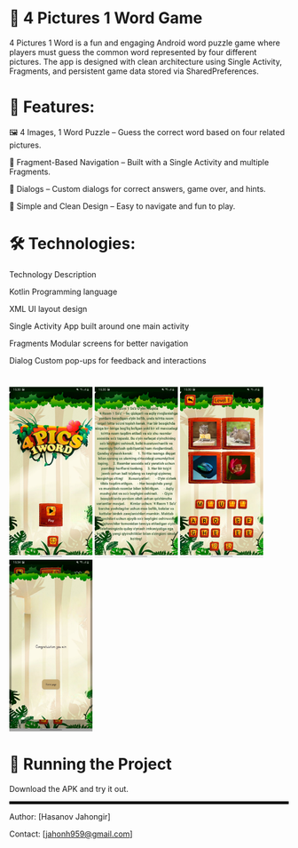 # 🧩 4 Pictures 1 Word Game
4 Pictures 1 Word is a fun and engaging Android word puzzle game where players must guess the common word represented by four different pictures. The app is designed with clean architecture using Single Activity, Fragments, and persistent game data stored via SharedPreferences.

# 📌 Features:
🖼 4 Images, 1 Word Puzzle – Guess the correct word based on four related pictures.

📱 Fragment-Based Navigation – Built with a Single Activity and multiple Fragments.

💬 Dialogs – Custom dialogs for correct answers, game over, and hints.

🌙 Simple and Clean Design – Easy to navigate and fun to play.

# 🛠  Technologies:

Technology	Description

Kotlin	Programming language

XML	UI layout design

Single Activity	App built around one main activity

Fragments	Modular screens for better navigation

Dialog	Custom pop-ups for feedback and interactions

#
<p float="left">
  <img src="images/photo_2025-04-21_13-44-56.jpg" width="150"/>
  <img src="images/photo_2025-04-21_13-44-58.jpg" width="150"/>
  <img src="images/photo_2025-04-21_13-44-58 (2).jpg" width="150"/>
  <img src="images/photo_2025-04-21_13-45-00.jpg" width="150"/>
</p>

# 🚀 Running the Project
Download the APK and try it out.

<hr style="border: 2px solid black;">

Author: [Hasanov Jahongir]

Contact: [jahonh959@gmail.com]
